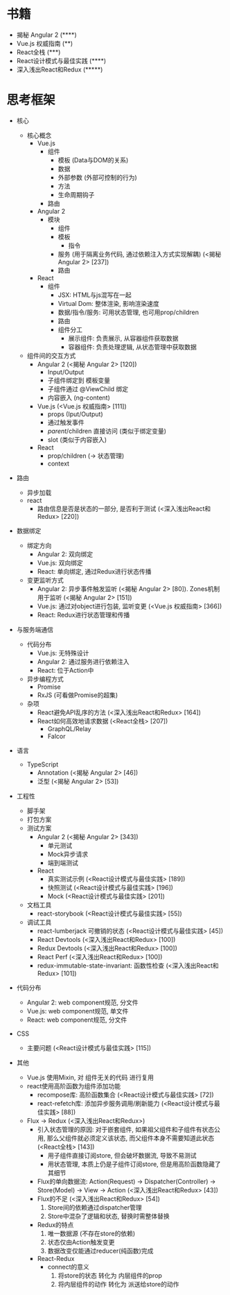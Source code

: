 # 书籍

* 揭秘 Angular 2 (\*\*\*\*)
* Vue.js 权威指南 (\*\*)
* React全栈 (\*\*\*)
* React设计模式与最佳实践 (\*\*\*\*)
* 深入浅出React和Redux (\*\*\*\*\*)

# 思考框架

- 核心
  - 核心概念
    - Vue.js
      - 组件
        - 模板 (Data与DOM的关系)
        - 数据
        - 外部参数 (外部可控制的行为)
        - 方法
        - 生命周期钩子
      - 路由
    - Angular 2
      - 模块
        - 组件
        - 模板
          - 指令
        - 服务 (用于隔离业务代码, 通过依赖注入方式实现解耦) (<揭秘 Angular 2> \[237])
        - 路由
    - React
      - 组件
        - JSX: HTML与js混写在一起
        - Virtual Dom: 整体渲染, 影响渲染速度
        - 数据/指令/服务: 可用状态管理, 也可用prop/children
        - 路由
        - 组件分工
          - 展示组件: 负责展示, 从容器组件获取数据
          - 容器组件: 负责处理逻辑, 从状态管理中获取数据
  - 组件间的交互方式
    - Angular 2 (<揭秘 Angular 2> \[120])
      - Input/Output
      - 子组件绑定到 模板变量
      - 子组件通过 @ViewChild 绑定
      - 内容嵌入 (ng-content)
    - Vue.js (<Vue.js 权威指南> \[111]) 
      - props (Iput/Output)
      - 通过触发事件
      - $parent/$children 直接访问 (类似于绑定变量)
      - slot (类似于内容嵌入)
    - React
      - prop/children (-> 状态管理)
      - context
  
- 路由
  - 异步加载
  - react
    - 路由信息是否是状态的一部分, 是否利于测试 (<深入浅出React和Redux> \[220])
  

- 数据绑定
  - 绑定方向
    - Angular 2: 双向绑定
    - Vue.js: 双向绑定
    - React: 单向绑定, 通过Redux进行状态传播
  - 变更监听方式
    - Angular 2: 异步事件触发监听 (<揭秘 Angular 2> \[80]). Zones机制用于监听 (<揭秘 Angular 2> \[151])
    - Vue.js: 通过对object进行包装, 监听变更 (<Vue.js 权威指南> \[366]) 
    - React: Redux进行状态管理和传播

- 与服务端通信
  - 代码分布
    - Vue.js: 无特殊设计
    - Angular 2: 通过服务进行依赖注入
    - React: 位于Action中
  - 异步编程方式
    - Promise
    - RxJS (可看做Promise的超集)
  - 杂项
    - React避免API乱序的方法 (<深入浅出React和Redux> \[164])
    - React如何高效地请求数据 (<React全栈> \[207])
      - GraphQL/Relay
      - Falcor

- 语言
  - TypeScript
    - Annotation (<揭秘 Angular 2> \[46])
    - 泛型 (<揭秘 Angular 2> \[53])

- 工程性
  - 脚手架
  - 打包方案
  - 测试方案
    - Angular 2 (<揭秘 Angular 2> \[343])
      - 单元测试
      - Mock异步请求
      - 端到端测试
    - React
      - 真实测试示例 (<React设计模式与最佳实践> \[189])
      - 快照测试 (<React设计模式与最佳实践> \[196])
      - Mock (<React设计模式与最佳实践> \[201])
  - 文档工具
    - react-storybook (<React设计模式与最佳实践> \[55])
  - 调试工具
    - react-lumberjack 可撤销的状态 (<React设计模式与最佳实践> \[45])
    - React Devtools (<深入浅出React和Redux> \[100])
    - Redux Devtools (<深入浅出React和Redux> \[100])
    - React Perf (<深入浅出React和Redux> \[100])
    - redux-immutable-state-invariant: 函数性检查 (<深入浅出React和Redux> \[101])

- 代码分布
  - Angular 2: web component规范, 分文件
  - Vue.js: web component规范, 单文件
  - React: web component规范, 分文件
  
- CSS
  - 主要问题 (<React设计模式与最佳实践> \[115])
  
- 其他
  - Vue.js 使用Mixin, 对 组件无关的代码 进行复用 
  - react使用高阶函数为组件添加功能
    - recompose库: 高阶函数集合 (<React设计模式与最佳实践> \[72])
    - react-refetch库: 添加异步服务调用/刷新能力 (<React设计模式与最佳实践> \[88])
  - Flux -> Redux (<深入浅出React和Redux>)
    - 引入状态管理的原因: 对于嵌套组件, 如果祖父组件和子组件有状态公用, 那么父组件就必须定义该状态, 而父组件本身不需要知道此状态 (<React全栈> \[143])
      - 用子组件直接订阅store, 但会破坏数据流, 导致不易测试
      - 用状态管理, 本质上仍是子组件订阅store, 但是用高阶函数隐藏了其细节
    - Flux的单向数据流: Action(Request) -> Dispatcher(Controller) -> Store(Model) -> View -> Action (<深入浅出React和Redux> \[43])
    - Flux的不足 (<深入浅出React和Redux> \[54])
      1. Store间的依赖通过dispatcher管理
      2. Store中混杂了逻辑和状态, 替换时需整体替换
    - Redux的特点
      1. 唯一数据源 (不存在store的依赖)
      2. 状态仅由Action触发变更
      3. 数据改变仅能通过reducer(纯函数)完成
    - React-Redux
      - connect的意义
        1. 将store的状态 转化为 内层组件的prop
        2. 将内层组件的动作 转化为 派送给store的动作
    
  

